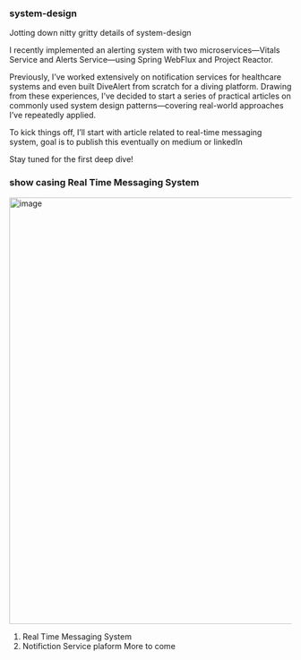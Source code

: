 ### system-design
Jotting down nitty gritty details of system-design

I recently implemented an alerting system with two microservices—Vitals Service and Alerts Service—using Spring WebFlux and Project Reactor.

Previously, I’ve worked extensively on notification services for healthcare systems and even built DiveAlert from scratch for a diving platform. Drawing from these experiences, I’ve decided to start a series of practical articles on commonly used system design patterns—covering real-world approaches I’ve repeatedly applied.

To kick things off, I’ll start with article related to real-time messaging system, goal is to publish this eventually on medium or linkedIn

Stay tuned for the first deep dive!

### show casing Real Time Messaging System

<img width="890" height="762" alt="image" src="https://github.com/user-attachments/assets/16c62b9b-dfc5-42ec-97aa-beea76b05e11" />
  
1. Real Time Messaging System 
2. Notifiction Service plaform
   More to come 


